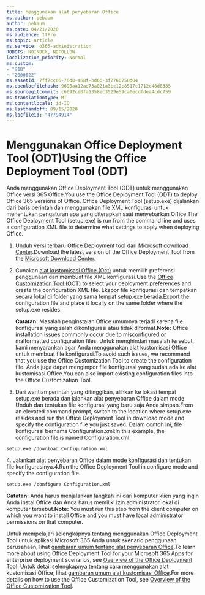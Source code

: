 ```yaml
---
title: Menggunakan alat penyebaran Office
ms.author: pebaum
author: pebaum
ms.date: 04/21/2020
ms.audience: ITPro
ms.topic: article
ms.service: o365-administration
ROBOTS: NOINDEX, NOFOLLOW
localization_priority: Normal
ms.custom:
- "918"
- "2000022"
ms.assetid: 7ff7cc06-76d0-468f-bd66-3f2760750d04
ms.openlocfilehash: 9698aa12ad73a021a3cc12c8517c1712c48d8385
ms.sourcegitcommit: c6692ce0fa1358ec3529e59ca0ecdfdea4cdc759
ms.translationtype: MT
ms.contentlocale: id-ID
ms.lasthandoff: 09/15/2020
ms.locfileid: "47794914"
---
```

# <a name="using-the-office-deployment-tool-odt"></a><span data-ttu-id="53e00-102">Menggunakan Office Deployment Tool (ODT)</span><span class="sxs-lookup"><span data-stu-id="53e00-102">Using the Office Deployment Tool (ODT)</span></span>

<span data-ttu-id="53e00-103">Anda menggunakan Office Deployment Tool (ODT) untuk menggunakan Office versi 365 Office.</span><span class="sxs-lookup"><span data-stu-id="53e00-103">You use the Office Deployment Tool (ODT) to deploy Office 365 versions of Office.</span></span> <span data-ttu-id="53e00-104">Office Deployment Tool (setup.exe) dijalankan dari baris perintah dan menggunakan file XML konfigurasi untuk menentukan pengaturan apa yang diterapkan saat menyebarkan Office.</span><span class="sxs-lookup"><span data-stu-id="53e00-104">The Office Deployment Tool (setup.exe) is run from the command line and uses a configuration XML file to determine what settings to apply when deploying Office.</span></span>
  
1. <span data-ttu-id="53e00-105">Unduh versi terbaru Office Deployment tool dari [Microsoft download Center](https://go.microsoft.com/fwlink/p/?LinkID=626065).</span><span class="sxs-lookup"><span data-stu-id="53e00-105">Download the latest version of the Office Deployment Tool from the [Microsoft Download Center](https://go.microsoft.com/fwlink/p/?LinkID=626065).</span></span>

2. <span data-ttu-id="53e00-106">Gunakan [alat kustomisasi Office (Oct)](https://config.office.com) untuk memilih preferensi penggunaan dan membuat file XML konfigurasi.</span><span class="sxs-lookup"><span data-stu-id="53e00-106">Use the [Office Customization Tool (OCT)](https://config.office.com) to select your deployment preferences and create the configuration XML file.</span></span> <span data-ttu-id="53e00-107">Ekspor file konfigurasi dan tempatkan secara lokal di folder yang sama tempat setup.exe berada.</span><span class="sxs-lookup"><span data-stu-id="53e00-107">Export the configuration file and place it locally on the same folder where the setup.exe resides.</span></span>

    <span data-ttu-id="53e00-108">**Catatan:** Masalah penginstalan Office umumnya terjadi karena file konfigurasi yang salah dikonfigurasi atau tidak diformat.</span><span class="sxs-lookup"><span data-stu-id="53e00-108">**Note:** Office installation issues commonly occur due to misconfigured or malformatted configuration files.</span></span> <span data-ttu-id="53e00-109">Untuk menghindari masalah tersebut, kami menyarankan agar Anda menggunakan alat kustomisasi Office untuk membuat file konfigurasi.</span><span class="sxs-lookup"><span data-stu-id="53e00-109">To avoid such issues, we recommend that you use the Office Customization Tool to create the configuration file.</span></span> <span data-ttu-id="53e00-110">Anda juga dapat mengimpor file konfigurasi yang sudah ada ke alat kustomisasi Office.</span><span class="sxs-lookup"><span data-stu-id="53e00-110">You can also import existing configuration files into the Office Customization Tool.</span></span>

3. <span data-ttu-id="53e00-111">Dari wantian perintah yang ditinggikan, alihkan ke lokasi tempat setup.exe berada dan jalankan alat penyebaran Office dalam mode Unduh dan tentukan file konfigurasi yang baru saja Anda simpan.</span><span class="sxs-lookup"><span data-stu-id="53e00-111">From an elevated command prompt, switch to the location where setup.exe resides and run the Office Deployment Tool in download mode and specify the configuration file you just saved.</span></span> <span data-ttu-id="53e00-112">Dalam contoh ini, file konfigurasi bernama Configuration.xml:</span><span class="sxs-lookup"><span data-stu-id="53e00-112">In this example, the configuration file is named Configuration.xml:</span></span>

```setup.exe /download Configuration.xml```

<span data-ttu-id="53e00-113">4. Jalankan alat penyebaran Office dalam mode konfigurasi dan tentukan file konfigurasinya.</span><span class="sxs-lookup"><span data-stu-id="53e00-113">4.Run the Office Deployment Tool in configure mode and specify the configuration file.</span></span>

```setup.exe /configure Configuration.xml```

<span data-ttu-id="53e00-114">**Catatan:** Anda harus menjalankan langkah ini dari komputer klien yang ingin Anda instal Office dan Anda harus memiliki izin administrator lokal di komputer tersebut.</span><span class="sxs-lookup"><span data-stu-id="53e00-114">**Note:** You must run this step from the client computer on which you want to install Office and you must have local administrator permissions on that computer.</span></span>

<span data-ttu-id="53e00-115">Untuk mempelajari selengkapnya tentang menggunakan Office Deployment Tool untuk aplikasi Microsoft 365 Anda untuk skenario penggunaan perusahaan, lihat [gambaran umum tentang alat penyebaran Office](https://docs.microsoft.com/deployoffice/overview-office-deployment-tool).</span><span class="sxs-lookup"><span data-stu-id="53e00-115">To learn more about using Office Deployment Tool for your Microsoft 365 Apps for enterprise deployment scenarios, see [Overview of the Office Deployment Tool](https://docs.microsoft.com/deployoffice/overview-office-deployment-tool).</span></span> <span data-ttu-id="53e00-116">Untuk detail selengkapnya tentang cara menggunakan alat kustomisasi Office, lihat [gambaran umum alat kustomisasi Office](https://docs.microsoft.com/DeployOffice/overview-of-the-office-customization-tool-for-click-to-run).</span><span class="sxs-lookup"><span data-stu-id="53e00-116">For more details on how to use the Office Customization Tool, see [Overview of the Office Customization Tool](https://docs.microsoft.com/DeployOffice/overview-of-the-office-customization-tool-for-click-to-run).</span></span>
